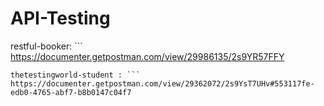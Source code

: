 # API-Testing
restful-booker: ```
https://documenter.getpostman.com/view/29986135/2s9YR57FFY
```
thetestingworld-student : ```
https://documenter.getpostman.com/view/29362072/2s9YsT7UHv#553117fe-edb0-4765-abf7-b8b0147c04f7
```
